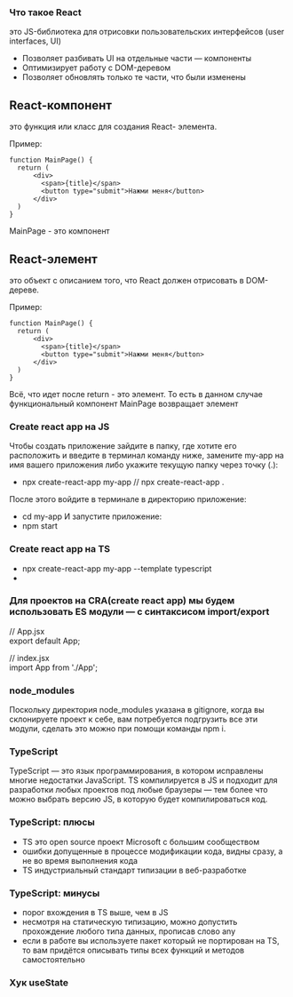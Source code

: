 ### Что такое React
это JS-библиотека для отрисовки пользовательских интерфейсов (user interfaces, UI)

- Позволяет разбивать UI на отдельные части — компоненты
- Оптимизирует работу с DOM-деревом 
- Позволяет обновлять только те части, что были изменены

## React-компонент 
это функция или класс для создания React- элемента.

Пример:

````
function MainPage() {
  return (
      <div>
        <span>{title}</span>
        <button type="submit">Нажми меня</button>
      </div>
  )
}

````
MainPage - это компонент

## React-элемент
это объект с описанием того, что React должен отрисовать в DOM-дереве.

Пример:

````
function MainPage() {
  return (
      <div>
        <span>{title}</span>
        <button type="submit">Нажми меня</button>
      </div>
  )
}

````
Всё, что идет после return - это элемент. То есть в данном случае функциональный компонент MainPage возвращает элемент <div>

### Create react app на JS
Чтобы создать приложение зайдите в папку, где хотите его расположить и введите в терминал команду ниже, замените my-app на имя вашего приложения либо укажите текущую папку через точку (.):
- npx create-react-app my-app // npx create-react-app .

После этого войдите в терминале в директорию приложение:
- cd my-app
  И запустите приложение:
- npm start

### Create react app на TS
- npx create-react-app my-app --template typescript
- 
### Для проектов на CRA(create react app) мы будем использовать ES модули — с синтаксисом import/export
// App.jsx  
export default App;

// index.jsx  
import App from './App';

### node_modules
Поскольку директория node_modules указана в gitignore, когда вы склонируете проект к себе, вам потребуется подгрузить все эти модули, сделать это можно при помощи команды npm i.

### TypeScript
TypeScript — это язык программирования, в котором исправлены многие недостатки JavaScript.
TS компилируется в JS и подходит для разработки любых проектов под любые браузеры — тем более что можно выбрать версию JS, в которую будет компилироваться код.

###  TypeScript: плюсы
- TS это open source проект Microsoft с большим сообществом
- ошибки допущенные в процессе модификации кода, видны
  сразу, а не во время выполнения кода
- TS индустриальный стандарт типизации в веб-разработке


###  TypeScript: минусы
- порог вхождения в TS выше, чем в JS
- несмотря на статическую типизацию, можно допустить
  прохождение любого типа данных, прописав слово any
- если в работе вы используете пакет который не портирован
  на TS, то вам придётся описывать типы всех функций и методов самостоятельно

### Хук useState

